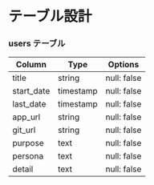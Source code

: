 # テーブル設計

### users テーブル

| Column            | Type      | Options     |
| ----------------- | --------- | ----------- |
| title             | string    | null: false |
| start_date        | timestamp | null: false |
| last_date         | timestamp | null: false |
| app_url           | string    | null: false |
| git_url           | string    | null: false |
| purpose           | text      | null: false |
| persona           | text      | null: false |
| detail            | text      | null: false |
